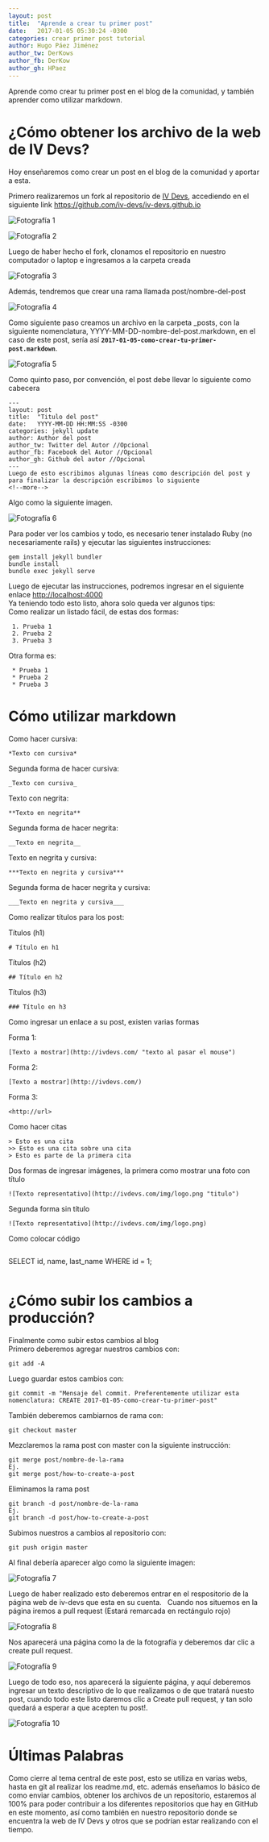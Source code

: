 ```yaml
---
layout: post
title:  "Aprende a crear tu primer post"
date:   2017-01-05 05:30:24 -0300
categories: crear primer post tutorial
author: Hugo Páez Jiménez
author_tw: DerKows
author_fb: DerKow
author_gh: HPaez
---
```

Aprende como crear tu primer post en el blog de la comunidad, y también aprender como utilizar markdown.
<!--more-->

# ¿Cómo obtener los archivo de la web de IV Devs?

Hoy enseñaremos como crear un post en el blog de la comunidad y aportar a esta.  

Primero realizaremos un fork al repositorio de [IV Devs](http://iv-devs.github.io/), accediendo en el siguiente link <https://github.com/iv-devs/iv-devs.github.io>  

![Fotografía 1](http://image.prntscr.com/image/c32bbb03391d4d0ba708bd0cdc9abcad.png)  

![Fotografía 2](http://image.prntscr.com/image/da7b59b68cd2438b8b5896a029796f1c.png)  

Luego de haber hecho el fork, clonamos el repositorio en nuestro computador o laptop e ingresamos a la carpeta creada  

![Fotografía 3](http://image.prntscr.com/image/d701ab8478134d909b3a1ba4d7246bee.png)  

Además, tendremos que crear una rama llamada post/nombre-del-post  

![Fotografía 4](http://image.prntscr.com/image/e9d835a22f2648b782f7e921ad1a10a2.png)  

Como siguiente paso creamos un archivo en la carpeta _posts, con la siguiente nomenclatura, YYYY-MM-DD-nombre-del-post.markdown, en el caso de este post, sería así __`2017-01-05-como-crear-tu-primer-post.markdown`__.  

![Fotografía 5](http://image.prntscr.com/image/b0395bbb601749b0b1b32381b97847be.png)  

Como quinto paso, por convención, el post debe llevar lo siguiente como cabecera  

```
---
layout: post
title:  "Titulo del post"
date:   YYYY-MM-DD HH:MM:SS -0300
categories: jekyll update
author: Author del post
author_tw: Twitter del Autor //Opcional
author_fb: Facebook del Autor //Opcional
author_gh: Github del autor //Opcional
---
Luego de esto escribimos algunas líneas como descripción del post y para finalizar la descripción escribimos lo siguiente  
<!--more-->
```

Algo como la siguiente imagen.  

![Fotografía 6](http://image.prntscr.com/image/fc16c889cf38455a9c7119927026e51c.png)  

Para poder ver los cambios y todo, es necesario tener instalado Ruby (no necesariamente rails) y ejecutar las siguientes instrucciones:  

```
gem install jekyll bundler
bundle install
bundle exec jekyll serve
```

Luego de ejecutar las instrucciones, podremos ingresar en el siguiente enlace <http://localhost:4000>  
Ya teniendo todo esto listo, ahora solo queda ver algunos tips:  
Como realizar un listado fácil, de estas dos formas:  

```
 1. Prueba 1
 2. Prueba 2
 3. Prueba 3
```

Otra forma es:  

```
 * Prueba 1
 * Prueba 2
 * Prueba 3
```

# Cómo utilizar markdown

Como hacer cursiva:  

```
*Texto con cursiva*
```

Segunda forma de hacer cursiva:  

```
_Texto con cursiva_
```

Texto con negrita:  

```
**Texto en negrita**
```

Segunda forma de hacer negrita:  

```
__Texto en negrita__
```

Texto en negrita y cursiva:  

```
***Texto en negrita y cursiva***
```

Segunda forma de hacer negrita y cursiva:  

```
___Texto en negrita y cursiva___
```

Como realizar títulos para los post:  

Títulos (h1)  

```
# Título en h1
```

Títulos (h2)  

```
## Título en h2
```

Títulos (h3)  

```
### Título en h3
```

Como ingresar un enlace a su post, existen varias formas   

Forma 1:  

```
[Texto a mostrar](http://ivdevs.com/ "texto al pasar el mouse")
```
Forma 2:  

```
[Texto a mostrar](http://ivdevs.com/)
```

Forma 3:  

```
<http://url>
```

Como hacer citas  

```
> Esto es una cita
>> Esto es una cita sobre una cita
> Esto es parte de la primera cita

```

Dos formas de ingresar imágenes, la primera como mostrar una foto con título  

```
![Texto representativo](http://ivdevs.com/img/logo.png "titulo")
```

Segunda forma sin título  

```
![Texto representativo](http://ivdevs.com/img/logo.png)
```

Como colocar código

```
 ```
 SELECT id, name, last_name
 WHERE id = 1;
 ```
```

# ¿Cómo subir los cambios a producción?

Finalmente como subir estos cambios al blog  
Primero deberemos agregar nuestros cambios con:  

```
git add -A
```

Luego guardar estos cambios con:  

```
git commit -m "Mensaje del commit. Preferentemente utilizar esta nomenclatura: CREATE 2017-01-05-como-crear-tu-primer-post"
```

También deberemos cambiarnos de rama con:  

```
git checkout master
```

Mezclaremos la rama post con master con la siguiente instrucción:  

```
git merge post/nombre-de-la-rama
Ej.
git merge post/how-to-create-a-post
```

Eliminamos la rama post  

```
git branch -d post/nombre-de-la-rama
Ej.
git branch -d post/how-to-create-a-post
```

Subimos nuestros a cambios al repositorio con:

```
git push origin master
```

Al final debería aparecer algo como la siguiente imagen:  

![Fotografía 7](http://image.prntscr.com/image/014f626a5de446faadf1d19ff3f03c4c.png)  

Luego de haber realizado esto deberemos entrar en el respositorio de la página web de iv-devs que esta en su cuenta.  
Cuando nos situemos en la página iremos a pull request (Estará remarcada en rectángulo rojo)  

![Fotografía 8](http://image.prntscr.com/image/097e09137645408a8b8088830796e66b.png)

Nos aparecerá una página como la de la fotografía y deberemos dar clic a create pull request.  

![Fotografía 9](http://image.prntscr.com/image/ef4a2762e3504ab4941adb719d0b368a.png)

Luego de todo eso, nos aparecerá la siguiente página, y aquí deberemos ingresar un texto descriptivo de lo que realizamos o de que tratará nuesto post, cuando todo este listo daremos clic a Create pull request, y tan solo quedará a esperar a que acepten tu post!.  

![Fotografía 10](http://image.prntscr.com/image/491d5058105943c293129ea2cde4ae24.png)

# Últimas Palabras
Como cierre al tema central de este post, esto se utiliza en varias webs, hasta en git al realizar los readme.md, etc. además enseñamos lo básico de como enviar cambios, obtener los archivos de un repositorio, estaremos al 100% para poder contribuir a los diferentes repositorios que hay en GitHub en este momento, así como también en nuestro repositorio donde se encuentra la web de IV Devs y otros que se podrían estar realizando con el tiempo.